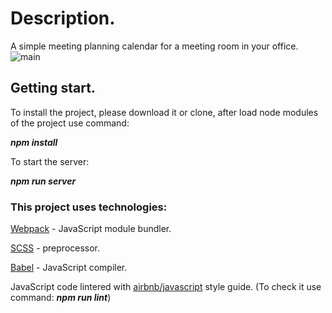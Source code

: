 # Description.
A simple meeting planning calendar for a meeting room in your office.
![main](https://user-images.githubusercontent.com/71491525/107159187-206e2680-6997-11eb-9ec3-b3dff49ca156.png)
## Getting start.

To install the project, please download it or clone, after load node modules of the project use command:

***npm install***

To start the server: 

***npm run server***

### This project uses technologies: 

[Webpack](https://webpack.js.org/) - JavaScript module bundler.

[SCSS](https://sass-lang.com/) - preprocessor.

[Babel](https://babeljs.io/) - JavaScript compiler.

JavaScript code lintered with [airbnb/javascript](https://github.com/airbnb/javascript) style guide.
(To check it use command: ***npm run lint***)
